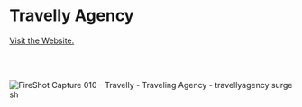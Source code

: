# Travelly Agency

<a href="#" onclick='window.open("https://travellyagency.surge.sh");return false;'>Visit the Website.</a>

<br>
<br>

![FireShot Capture 010 - Travelly - Traveling Agency - travellyagency surge sh](https://user-images.githubusercontent.com/39883704/90576816-3855b200-e18d-11ea-8ca0-46d349ee85f4.jpg)
